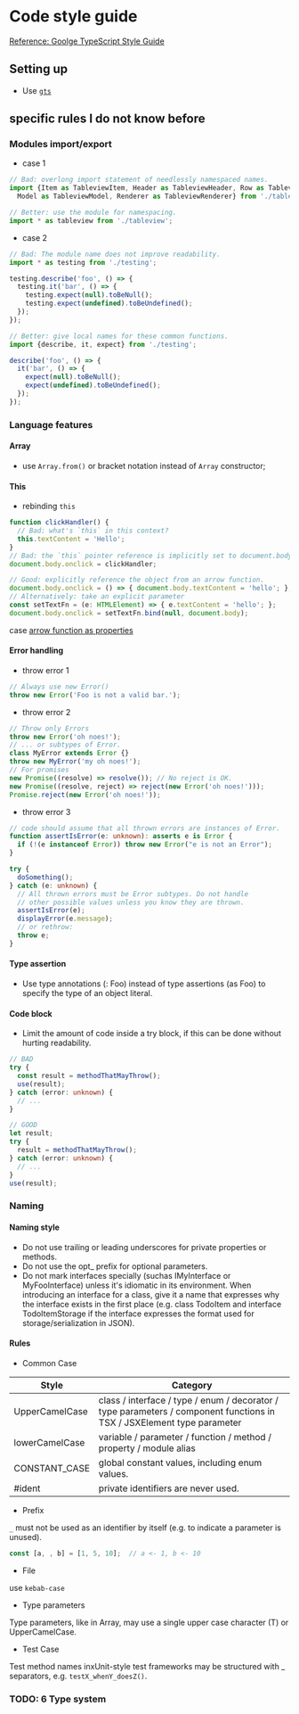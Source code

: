 # Code style guide

[Reference: Goolge TypeScript Style Guide](https://google.github.io/styleguide/tsguide.html)

## Setting up

- Use [`gts`](https://github.com/google/gts)

## specific rules I do not know before

### Modules import/export

- case 1

```ts
// Bad: overlong import statement of needlessly namespaced names.
import {Item as TableviewItem, Header as TableviewHeader, Row as TableviewRow,
  Model as TableviewModel, Renderer as TableviewRenderer} from './tableview';

// Better: use the module for namespacing.
import * as tableview from './tableview';
```

- case 2

```ts
// Bad: The module name does not improve readability.
import * as testing from './testing';

testing.describe('foo', () => {
  testing.it('bar', () => {
    testing.expect(null).toBeNull();
    testing.expect(undefined).toBeUndefined();
  });
});
```

```ts
// Better: give local names for these common functions.
import {describe, it, expect} from './testing';

describe('foo', () => {
  it('bar', () => {
    expect(null).toBeNull();
    expect(undefined).toBeUndefined();
  });
});
```

### Language features

#### Array

- use `Array.from()` or bracket notation instead of `Array` constructor;

#### This

- rebinding `this`

```ts
function clickHandler() {
  // Bad: what's `this` in this context?
  this.textContent = 'Hello';
}
// Bad: the `this` pointer reference is implicitly set to document.body.
document.body.onclick = clickHandler;
```

```ts
// Good: explicitly reference the object from an arrow function.
document.body.onclick = () => { document.body.textContent = 'hello'; };
// Alternatively: take an explicit parameter
const setTextFn = (e: HTMLElement) => { e.textContent = 'hello'; };
document.body.onclick = setTextFn.bind(null, document.body);
```

case [arrow function as properties](https://google.github.io/styleguide/tsguide.html#arrow-functions-as-properties)

#### Error handling

- throw error 1

```ts
// Always use new Error()
throw new Error('Foo is not a valid bar.');
```

- throw error 2

```ts
// Throw only Errors
throw new Error('oh noes!');
// ... or subtypes of Error.
class MyError extends Error {}
throw new MyError('my oh noes!');
// For promises
new Promise((resolve) => resolve()); // No reject is OK.
new Promise((resolve, reject) => reject(new Error('oh noes!')));
Promise.reject(new Error('oh noes!'));
```

- throw error 3

```ts
// code should assume that all thrown errors are instances of Error.
function assertIsError(e: unknown): asserts e is Error {
  if (!(e instanceof Error)) throw new Error("e is not an Error");
}

try {
  doSomething();
} catch (e: unknown) {
  // All thrown errors must be Error subtypes. Do not handle
  // other possible values unless you know they are thrown.
  assertIsError(e);
  displayError(e.message);
  // or rethrow:
  throw e;
}
```

#### Type assertion

- Use type annotations (: Foo) instead of type assertions (as Foo) to specify the type of an object literal.

#### Code block

- Limit the amount of code inside a try block, if this can be done without hurting readability.

```ts
// BAD
try {
  const result = methodThatMayThrow();
  use(result);
} catch (error: unknown) {
  // ...
}
```

```ts
// GOOD
let result;
try {
  result = methodThatMayThrow();
} catch (error: unknown) {
  // ...
}
use(result);
```

### Naming

#### Naming style

- Do not use trailing or leading underscores for private properties or methods.
- Do not use the opt_ prefix for optional parameters.
- Do not mark interfaces specially (suchas IMyInterface or MyFooInterface) unless it's idiomatic in its environment. When introducing an interface for a class, give it a name that expresses why the interface exists in the first place (e.g. class TodoItem and interface TodoItemStorage if the interface expresses the format used for storage/serialization in JSON).

#### Rules

- Common Case

| Style          | Category                                                                                                               |
| -------------- | ---------------------------------------------------------------------------------------------------------------------- |
| UpperCamelCase | class / interface / type / enum / decorator / type parameters / component functions in TSX / JSXElement type parameter |
| lowerCamelCase | variable / parameter / function / method / property / module alias                                                     |
| CONSTANT_CASE  | global constant values, including enum values.                                                                         |
| #ident         | private identifiers are never used.                                                                                    |

- Prefix

`_` must not be used as an identifier by itself (e.g. to indicate a parameter is unused).

```ts
const [a, , b] = [1, 5, 10];  // a <- 1, b <- 10
```

- File

use `kebab-case`

- Type parameters

Type parameters, like in Array<T>, may use a single upper case character (T) or UpperCamelCase.

- Test Case 

Test method names inxUnit-style test frameworks may be structured with _ separators, e.g. `testX_whenY_doesZ()`.


### TODO: 6 Type system
